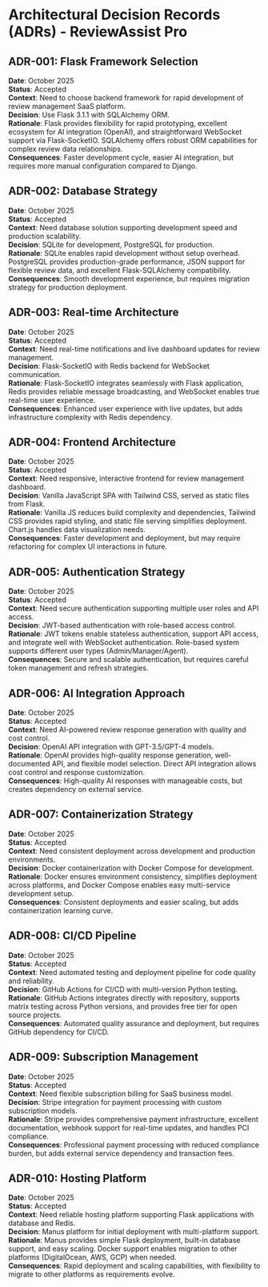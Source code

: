 # Architectural Decision Records (ADRs) - ReviewAssist Pro

## ADR-001: Flask Framework Selection
**Date**: October 2025  
**Status**: Accepted  
**Context**: Need to choose backend framework for rapid development of review management SaaS platform.  
**Decision**: Use Flask 3.1.1 with SQLAlchemy ORM.  
**Rationale**: Flask provides flexibility for rapid prototyping, excellent ecosystem for AI integration (OpenAI), and straightforward WebSocket support via Flask-SocketIO. SQLAlchemy offers robust ORM capabilities for complex review data relationships.  
**Consequences**: Faster development cycle, easier AI integration, but requires more manual configuration compared to Django.

## ADR-002: Database Strategy
**Date**: October 2025  
**Status**: Accepted  
**Context**: Need database solution supporting development speed and production scalability.  
**Decision**: SQLite for development, PostgreSQL for production.  
**Rationale**: SQLite enables rapid development without setup overhead. PostgreSQL provides production-grade performance, JSON support for flexible review data, and excellent Flask-SQLAlchemy compatibility.  
**Consequences**: Smooth development experience, but requires migration strategy for production deployment.

## ADR-003: Real-time Architecture
**Date**: October 2025  
**Status**: Accepted  
**Context**: Need real-time notifications and live dashboard updates for review management.  
**Decision**: Flask-SocketIO with Redis backend for WebSocket communication.  
**Rationale**: Flask-SocketIO integrates seamlessly with Flask application, Redis provides reliable message broadcasting, and WebSocket enables true real-time user experience.  
**Consequences**: Enhanced user experience with live updates, but adds infrastructure complexity with Redis dependency.

## ADR-004: Frontend Architecture
**Date**: October 2025  
**Status**: Accepted  
**Context**: Need responsive, interactive frontend for review management dashboard.  
**Decision**: Vanilla JavaScript SPA with Tailwind CSS, served as static files from Flask.  
**Rationale**: Vanilla JS reduces build complexity and dependencies, Tailwind CSS provides rapid styling, and static file serving simplifies deployment. Chart.js handles data visualization needs.  
**Consequences**: Faster development and deployment, but may require refactoring for complex UI interactions in future.

## ADR-005: Authentication Strategy
**Date**: October 2025  
**Status**: Accepted  
**Context**: Need secure authentication supporting multiple user roles and API access.  
**Decision**: JWT-based authentication with role-based access control.  
**Rationale**: JWT tokens enable stateless authentication, support API access, and integrate well with WebSocket authentication. Role-based system supports different user types (Admin/Manager/Agent).  
**Consequences**: Secure and scalable authentication, but requires careful token management and refresh strategies.

## ADR-006: AI Integration Approach
**Date**: October 2025  
**Status**: Accepted  
**Context**: Need AI-powered review response generation with quality and cost control.  
**Decision**: OpenAI API integration with GPT-3.5/GPT-4 models.  
**Rationale**: OpenAI provides high-quality response generation, well-documented API, and flexible model selection. Direct API integration allows cost control and response customization.  
**Consequences**: High-quality AI responses with manageable costs, but creates dependency on external service.

## ADR-007: Containerization Strategy
**Date**: October 2025  
**Status**: Accepted  
**Context**: Need consistent deployment across development and production environments.  
**Decision**: Docker containerization with Docker Compose for development.  
**Rationale**: Docker ensures environment consistency, simplifies deployment across platforms, and Docker Compose enables easy multi-service development setup.  
**Consequences**: Consistent deployments and easier scaling, but adds containerization learning curve.

## ADR-008: CI/CD Pipeline
**Date**: October 2025  
**Status**: Accepted  
**Context**: Need automated testing and deployment pipeline for code quality and reliability.  
**Decision**: GitHub Actions for CI/CD with multi-version Python testing.  
**Rationale**: GitHub Actions integrates directly with repository, supports matrix testing across Python versions, and provides free tier for open source projects.  
**Consequences**: Automated quality assurance and deployment, but requires GitHub dependency for CI/CD.

## ADR-009: Subscription Management
**Date**: October 2025  
**Status**: Accepted  
**Context**: Need flexible subscription billing for SaaS business model.  
**Decision**: Stripe integration for payment processing with custom subscription models.  
**Rationale**: Stripe provides comprehensive payment infrastructure, excellent documentation, webhook support for real-time updates, and handles PCI compliance.  
**Consequences**: Professional payment processing with reduced compliance burden, but adds external service dependency and transaction fees.

## ADR-010: Hosting Platform
**Date**: October 2025  
**Status**: Accepted  
**Context**: Need reliable hosting platform supporting Flask applications with database and Redis.  
**Decision**: Manus platform for initial deployment with multi-platform support.  
**Rationale**: Manus provides simple Flask deployment, built-in database support, and easy scaling. Docker support enables migration to other platforms (DigitalOcean, AWS, GCP) when needed.  
**Consequences**: Rapid deployment and scaling capabilities, with flexibility to migrate to other platforms as requirements evolve.

